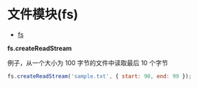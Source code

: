 # 文件模块(fs)

- [fs](http://nodejs.cn/api/fs.html)

**fs.createReadStream**

例子，从一个大小为 100 字节的文件中读取最后 10 个字节

```javascript
fs.createReadStream('sample.txt', { start: 90, end: 99 });
```
